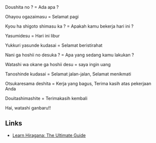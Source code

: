 Doushita no ? = Ada apa ?

Ohayou ogazaimasu = Selamat pagi

Kyou ha shigoto shimasu ka ? = Apakah kamu bekerja hari ini ?

Yasumidesu = Hari ini libur

Yukkuri yasunde kudasai = Selamat beristirahat

Nani ga hoshii no desuka ? = Apa yang sedang kamu lakukan ?

Watashi wa okane ga hoshii desu = saya ingin uang

Tanoshinde kudasai = Selamat jalan-jalan, Selamat menikmati

Otsukaresama deshita = Kerja yang bagus, Terima kasih atas pekerjaan Anda

Douitashimashite = Terimakasih kembali

Hai, watashi ganbaru!!

Links
---

-	[Learn Hiragana: The Ultimate Guide](https://www.tofugu.com/japanese/learn-hiragana/)
